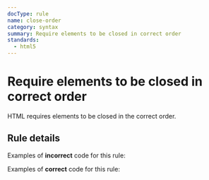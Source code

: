 ```yaml
---
docType: rule
name: close-order
category: syntax
summary: Require elements to be closed in correct order
standards:
  - html5
---
```


# Require elements to be closed in correct order

HTML requires elements to be closed in the correct order.

## Rule details

Examples of **incorrect** code for this rule:

<validate name="incorrect-1" rules="close-order">
    <!-- closed in wrong order -->
    <p><strong></p></strong>
</validate>

<validate name="incorrect-2" rules="close-order">
    <!-- opened but not closed -->
    <div>
</validate>

<validate name="incorrect-3" rules="close-order">
    <!-- closed but not opened -->
    </div>
</validate>

Examples of **correct** code for this rule:

<validate name="correct-1" rules="close-order">
    <p><strong></strong></p>
</validate>

<validate name="correct-2" rules="close-order">
	<div></div>
</validate>
